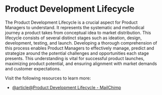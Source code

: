 # Product Development Lifecycle

The Product Development Lifecycle is a crucial aspect for Product Managers to understand. It represents the systematic and methodical journey a product takes from conceptual idea to market distribution. This lifecycle consists of several distinct stages such as ideation, design, development, testing, and launch. Developing a thorough comprehension of this process enables Product Managers to effectively manage, predict and strategize around the potential challenges and opportunities each stage presents. This understanding is vital for successful product launches, maximizing product potential, and ensuring alignment with market demands and customer expectations.

Visit the following resources to learn more:

- [@article@Product Development Lifecycle - MailChimp](https://mailchimp.com/resources/product-life-cycle/)